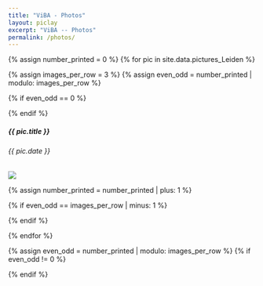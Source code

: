 ```yaml
---
title: "ViBA - Photos"
layout: piclay
excerpt: "ViBA -- Photos"
permalink: /photos/
---
```



{% assign number_printed = 0 %}
{% for pic in site.data.pictures_Leiden %}

{% assign images_per_row = 3 %}
{% assign even_odd = number_printed | modulo: images_per_row %}

{% if even_odd == 0 %}
<div class="row" style="overflow: auto;">
{% endif %}
<h5>{{ pic.title }}</h5>
<h6>{{ pic.date }}</h6>
<div class="col-sm-4 clearfix">
    <img src="{{ site.url }}{{ site.baseurl }}/images/picpic/Gallery/{{ pic.image }}" class="img-responsive" width = "auto"/>
</div>

{% assign number_printed = number_printed | plus: 1 %}

{% if even_odd == images_per_row | minus: 1 %}
</div>
{% endif %}

{% endfor %}

{% assign even_odd = number_printed | modulo: images_per_row %}
{% if even_odd != 0 %}
</div>
{% endif %}

<p> &nbsp; </p>
